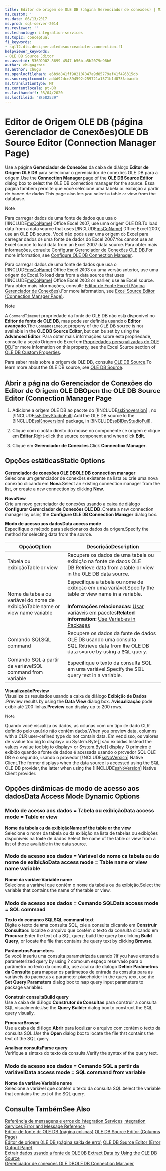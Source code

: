 ```yaml
---
title: Editor de origem de OLE DB (página Gerenciador de conexões) | Microsoft Docs
ms.custom: ''
ms.date: 06/13/2017
ms.prod: sql-server-2014
ms.reviewer: ''
ms.technology: integration-services
ms.topic: conceptual
f1_keywords:
- sql12.dts.designer.oledbsourceadapter.connection.f1
helpviewer_keywords:
- OLE DB Source Editor
ms.assetid: 53699902-8699-4547-b56b-a5b2079e98b6
author: chugugrace
ms.author: chugu
ms.openlocfilehash: e6b9d841ff902107847a9d85779af41f476315db
ms.sourcegitcommit: ad4d92dce894592a259721a1571b1d8736abacdb
ms.translationtype: MT
ms.contentlocale: pt-BR
ms.lasthandoff: 08/04/2020
ms.locfileid: "87582539"
---
```

# <a name="ole-db-source-editor-connection-manager-page"></a><span data-ttu-id="d387d-102">Editor de Origem OLE DB (página Gerenciador de Conexões)</span><span class="sxs-lookup"><span data-stu-id="d387d-102">OLE DB Source Editor (Connection Manager Page)</span></span>
  <span data-ttu-id="d387d-103">Use a página **Gerenciador de Conexões** da caixa de diálogo **Editor de Origem OLE DB** para selecionar o gerenciador de conexões OLE DB para a origem.</span><span class="sxs-lookup"><span data-stu-id="d387d-103">Use the **Connection Manager** page of the **OLE DB Source Editor** dialog box to select the OLE DB connection manager for the source.</span></span> <span data-ttu-id="d387d-104">Essa página também permite que você selecione uma tabela ou exibição a partir do banco de dados.</span><span class="sxs-lookup"><span data-stu-id="d387d-104">This page also lets you select a table or view from the database.</span></span>  
  
> [!NOTE]  
>  <span data-ttu-id="d387d-105">Para carregar dados de uma fonte de dados que usa o [!INCLUDE[msCoName](../includes/msconame-md.md)] Office Excel 2007, use uma origem OLE DB.</span><span class="sxs-lookup"><span data-stu-id="d387d-105">To load data from a data source that uses [!INCLUDE[msCoName](../includes/msconame-md.md)] Office Excel 2007, use an OLE DB source.</span></span> <span data-ttu-id="d387d-106">Você não pode usar uma origem do Excel para carregar dados de uma fonte de dados do Excel 2007.</span><span class="sxs-lookup"><span data-stu-id="d387d-106">You cannot use an Excel source to load data from an Excel 2007 data source.</span></span> <span data-ttu-id="d387d-107">Para obter mais informações, consulte [Configurar Gerenciador de Conexões OLE DB](configure-ole-db-connection-manager.md).</span><span class="sxs-lookup"><span data-stu-id="d387d-107">For more information, see [Configure OLE DB Connection Manager](configure-ole-db-connection-manager.md).</span></span>  
>   
>  <span data-ttu-id="d387d-108">Para carregar dados de uma fonte de dados que usa o [!INCLUDE[msCoName](../includes/msconame-md.md)] Office Excel 2003 ou uma versão anterior, use uma origem do Excel.</span><span class="sxs-lookup"><span data-stu-id="d387d-108">To load data from a data source that uses [!INCLUDE[msCoName](../includes/msconame-md.md)] Office Excel 2003 or earlier, use an Excel source.</span></span> <span data-ttu-id="d387d-109">Para obter mais informações, consulte [Editor de Fonte Excel &#40;Página Gerenciador de Conexões&#41;](../../2014/integration-services/excel-source-editor-connection-manager-page.md).</span><span class="sxs-lookup"><span data-stu-id="d387d-109">For more information, see [Excel Source Editor &#40;Connection Manager Page&#41;](../../2014/integration-services/excel-source-editor-connection-manager-page.md).</span></span>  
  
> [!NOTE]  
>  <span data-ttu-id="d387d-110">A `CommandTimeout` propriedade da fonte de OLE DB não está disponível no **Editor de fonte de OLE DB**, mas pode ser definida usando o **Editor avançado**.</span><span class="sxs-lookup"><span data-stu-id="d387d-110">The `CommandTimeout` property of the OLE DB source is not available in the **OLE DB Source Editor**, but can be set by using the **Advanced Editor**.</span></span> <span data-ttu-id="d387d-111">Para obter mais informações sobre esta propriedade, consulte a seção Origem do Excel em [Propriedades personalizadas do OLE DB](data-flow/ole-db-custom-properties.md).</span><span class="sxs-lookup"><span data-stu-id="d387d-111">For more information on this property, see the Excel Source section of [OLE DB Custom Properties](data-flow/ole-db-custom-properties.md).</span></span>  
  
 <span data-ttu-id="d387d-112">Para saber mais sobre a origem de OLE DB, consulte [OLE DB Source](data-flow/ole-db-source.md).</span><span class="sxs-lookup"><span data-stu-id="d387d-112">To learn more about the OLE DB source, see [OLE DB Source](data-flow/ole-db-source.md).</span></span>  
  
## <a name="open-the-ole-db-source-editor-connection-manager-page"></a><span data-ttu-id="d387d-113">Abrir a página do Gerenciador de Conexões do Editor de Origem OLE DB</span><span class="sxs-lookup"><span data-stu-id="d387d-113">Open the OLE DB Source Editor (Connection Manager Page</span></span>  
  
1.  <span data-ttu-id="d387d-114">Adicione a origem OLE DB ao pacote do [!INCLUDE[ssISnoversion](../includes/ssisnoversion-md.md)] , no [!INCLUDE[ssBIDevStudioFull](../includes/ssbidevstudiofull-md.md)].</span><span class="sxs-lookup"><span data-stu-id="d387d-114">Add the OLE DB source to the [!INCLUDE[ssISnoversion](../includes/ssisnoversion-md.md)] package, in [!INCLUDE[ssBIDevStudioFull](../includes/ssbidevstudiofull-md.md)].</span></span>  
  
2.  <span data-ttu-id="d387d-115">Clique com o botão direito do mouse no componente de origem e clique em **Editar**.</span><span class="sxs-lookup"><span data-stu-id="d387d-115">Right-click the source component and when click **Edit**.</span></span>  
  
3.  <span data-ttu-id="d387d-116">Clique em **Gerenciador de Conexões**.</span><span class="sxs-lookup"><span data-stu-id="d387d-116">Click **Connection Manager**.</span></span>  
  
## <a name="static-options"></a><span data-ttu-id="d387d-117">Opções estáticas</span><span class="sxs-lookup"><span data-stu-id="d387d-117">Static Options</span></span>  
 <span data-ttu-id="d387d-118">**Gerenciador de conexões OLE DB**</span><span class="sxs-lookup"><span data-stu-id="d387d-118">**OLE DB connection manager**</span></span>  
 <span data-ttu-id="d387d-119">Selecione um gerenciador de conexões existente na lista ou crie uma nova conexão clicando em **Nova**.</span><span class="sxs-lookup"><span data-stu-id="d387d-119">Select an existing connection manager from the list, or create a new connection by clicking **New**.</span></span>  
  
 <span data-ttu-id="d387d-120">**Novo**</span><span class="sxs-lookup"><span data-stu-id="d387d-120">**New**</span></span>  
 <span data-ttu-id="d387d-121">Crie um novo gerenciador de conexões usando a caixa de diálogo **Configurar Gerenciador de Conexões OLE DB** .</span><span class="sxs-lookup"><span data-stu-id="d387d-121">Create a new connection manager by using the **Configure OLE DB Connection Manager** dialog box.</span></span>  
  
 <span data-ttu-id="d387d-122">**Modo de acesso aos dados**</span><span class="sxs-lookup"><span data-stu-id="d387d-122">**Data access mode**</span></span>  
 <span data-ttu-id="d387d-123">Especifique o método para selecionar os dados da origem.</span><span class="sxs-lookup"><span data-stu-id="d387d-123">Specify the method for selecting data from the source.</span></span>  
  
|<span data-ttu-id="d387d-124">Opção</span><span class="sxs-lookup"><span data-stu-id="d387d-124">Option</span></span>|<span data-ttu-id="d387d-125">Descrição</span><span class="sxs-lookup"><span data-stu-id="d387d-125">Description</span></span>|  
|------------|-----------------|  
|<span data-ttu-id="d387d-126">Tabela ou exibição</span><span class="sxs-lookup"><span data-stu-id="d387d-126">Table or view</span></span>|<span data-ttu-id="d387d-127">Recupere os dados de uma tabela ou exibição na fonte de dados OLE DB.</span><span class="sxs-lookup"><span data-stu-id="d387d-127">Retrieve data from a table or view in the OLE DB data source.</span></span>|  
|<span data-ttu-id="d387d-128">Nome da tabela ou variável do nome de exibição</span><span class="sxs-lookup"><span data-stu-id="d387d-128">Table name or view name variable</span></span>|<span data-ttu-id="d387d-129">Especifique a tabela ou nome de exibição em uma variável.</span><span class="sxs-lookup"><span data-stu-id="d387d-129">Specify the table or view name in a variable.</span></span><br /><br /> <span data-ttu-id="d387d-130">**Informações relacionadas:** [Usar variáveis em pacotes](../../2014/integration-services/use-variables-in-packages.md)</span><span class="sxs-lookup"><span data-stu-id="d387d-130">**Related information:** [Use Variables in Packages](../../2014/integration-services/use-variables-in-packages.md)</span></span>|  
|<span data-ttu-id="d387d-131">Comando SQL</span><span class="sxs-lookup"><span data-stu-id="d387d-131">SQL command</span></span>|<span data-ttu-id="d387d-132">Recupere os dados da fonte de dados OLE DB usando uma consulta SQL.</span><span class="sxs-lookup"><span data-stu-id="d387d-132">Retrieve data from the OLE DB data source by using a SQL query.</span></span>|  
|<span data-ttu-id="d387d-133">Comando SQL a partir da variável</span><span class="sxs-lookup"><span data-stu-id="d387d-133">SQL command from variable</span></span>|<span data-ttu-id="d387d-134">Especifique o texto da consulta SQL em uma variável.</span><span class="sxs-lookup"><span data-stu-id="d387d-134">Specify the SQL query text in a variable.</span></span>|  
  
 <span data-ttu-id="d387d-135">**Visualização**</span><span class="sxs-lookup"><span data-stu-id="d387d-135">**Preview**</span></span>  
 <span data-ttu-id="d387d-136">Visualize os resultados usando a caixa de diálogo **Exibição de Dados** .</span><span class="sxs-lookup"><span data-stu-id="d387d-136">Preview results by using the **Data View** dialog box.</span></span> <span data-ttu-id="d387d-137">A**visualização** pode exibir até 200 linhas.</span><span class="sxs-lookup"><span data-stu-id="d387d-137">**Preview** can display up to 200 rows.</span></span>  
  
> [!NOTE]  
>  <span data-ttu-id="d387d-138">Quando você visualiza os dados, as colunas com um tipo de dado CLR definido pelo usuário não contêm dados.</span><span class="sxs-lookup"><span data-stu-id="d387d-138">When you preview data, columns with a CLR user-defined type do not contain data.</span></span> <span data-ttu-id="d387d-139">Em vez disso, os valores de \<value too big to display> ou System.Byte[] são exibidos.</span><span class="sxs-lookup"><span data-stu-id="d387d-139">Instead the values \<value too big to display> or System.Byte[] display.</span></span> <span data-ttu-id="d387d-140">O primeiro é exibido quando a fonte de dados é acessada usando o provedor SQL OLE DB e o segundo, usando o provedor [!INCLUDE[ssNoVersion](../includes/ssnoversion-md.md)] Native Client.</span><span class="sxs-lookup"><span data-stu-id="d387d-140">The former displays when the data source is accessed using the SQL OLE DB provider, the latter when using the [!INCLUDE[ssNoVersion](../includes/ssnoversion-md.md)] Native Client provider.</span></span>  
  
## <a name="data-access-mode-dynamic-options"></a><span data-ttu-id="d387d-141">Opções dinâmicas de modo de acesso aos dados</span><span class="sxs-lookup"><span data-stu-id="d387d-141">Data Access Mode Dynamic Options</span></span>  
  
### <a name="data-access-mode--table-or-view"></a><span data-ttu-id="d387d-142">Modo de acesso aos dados = Tabela ou exibição</span><span class="sxs-lookup"><span data-stu-id="d387d-142">Data access mode = Table or view</span></span>  
 <span data-ttu-id="d387d-143">**Nome da tabela ou da exibição**</span><span class="sxs-lookup"><span data-stu-id="d387d-143">**Name of the table or the view**</span></span>  
 <span data-ttu-id="d387d-144">Selecione o nome da tabela ou da exibição na lista de tabelas ou exibições disponíveis na fonte de dados.</span><span class="sxs-lookup"><span data-stu-id="d387d-144">Select the name of the table or view from a list of those available in the data source.</span></span>  
  
### <a name="data-access-mode--table-name-or-view-name-variable"></a><span data-ttu-id="d387d-145">Modo de acesso aos dados = Variável do nome da tabela ou do nome de exibição</span><span class="sxs-lookup"><span data-stu-id="d387d-145">Data access mode = Table name or view name variable</span></span>  
 <span data-ttu-id="d387d-146">**Nome da variável**</span><span class="sxs-lookup"><span data-stu-id="d387d-146">**Variable name**</span></span>  
 <span data-ttu-id="d387d-147">Selecione a variável que contém o nome da tabela ou da exibição.</span><span class="sxs-lookup"><span data-stu-id="d387d-147">Select the variable that contains the name of the table or view.</span></span>  
  
### <a name="data-access-mode--sql-command"></a><span data-ttu-id="d387d-148">Modo de acesso aos dados = Comando SQL</span><span class="sxs-lookup"><span data-stu-id="d387d-148">Data access mode = SQL command</span></span>  
 <span data-ttu-id="d387d-149">**Texto do comando SQL**</span><span class="sxs-lookup"><span data-stu-id="d387d-149">**SQL command text**</span></span>  
 <span data-ttu-id="d387d-150">Digite o texto de uma consulta SQL, crie a consulta clicando em **Construir Consulta**ou localize o arquivo que contém o texto da consulta clicando em **Procurar**.</span><span class="sxs-lookup"><span data-stu-id="d387d-150">Enter the text of a SQL query, build the query by clicking **Build Query**, or locate the file that contains the query text by clicking **Browse**.</span></span>  
  
 <span data-ttu-id="d387d-151">**Parâmetros**</span><span class="sxs-lookup"><span data-stu-id="d387d-151">**Parameters**</span></span>  
 <span data-ttu-id="d387d-152">Se você inseriu uma consulta parametrizada usando ?</span><span class="sxs-lookup"><span data-stu-id="d387d-152">If you have entered a parameterized query by using ?</span></span> <span data-ttu-id="d387d-153">como um espaço reservado para o parâmetro no texto da consulta, use a caixa de diálogo **Definir Parâmetros da Consulta** para mapear os parâmetros de entrada da consulta para as variáveis do pacote.</span><span class="sxs-lookup"><span data-stu-id="d387d-153">as a parameter placeholder in the query text, use the **Set Query Parameters** dialog box to map query input parameters to package variables.</span></span>  
  
 <span data-ttu-id="d387d-154">**Construir consulta**</span><span class="sxs-lookup"><span data-stu-id="d387d-154">**Build query**</span></span>  
 <span data-ttu-id="d387d-155">Use a caixa de diálogo **Construtor de Consultas** para construir a consulta SQL visualmente.</span><span class="sxs-lookup"><span data-stu-id="d387d-155">Use the **Query Builder** dialog box to construct the SQL query visually.</span></span>  
  
 <span data-ttu-id="d387d-156">**Procurar**</span><span class="sxs-lookup"><span data-stu-id="d387d-156">**Browse**</span></span>  
 <span data-ttu-id="d387d-157">Use a caixa de diálogo **Abrir** para localizar o arquivo com contém o texto da consulta SQL.</span><span class="sxs-lookup"><span data-stu-id="d387d-157">Use the **Open** dialog box to locate the file that contains the text of the SQL query.</span></span>  
  
 <span data-ttu-id="d387d-158">**Analisar consulta**</span><span class="sxs-lookup"><span data-stu-id="d387d-158">**Parse query**</span></span>  
 <span data-ttu-id="d387d-159">Verifique a sintaxe do texto da consulta.</span><span class="sxs-lookup"><span data-stu-id="d387d-159">Verify the syntax of the query text.</span></span>  
  
### <a name="data-access-mode--sql-command-from-variable"></a><span data-ttu-id="d387d-160">Modo de acesso aos dados = Comando SQL a partir da variável</span><span class="sxs-lookup"><span data-stu-id="d387d-160">Data access mode = SQL command from variable</span></span>  
 <span data-ttu-id="d387d-161">**Nome da variável**</span><span class="sxs-lookup"><span data-stu-id="d387d-161">**Variable name**</span></span>  
 <span data-ttu-id="d387d-162">Selecione a variável que contém o texto da consulta SQL.</span><span class="sxs-lookup"><span data-stu-id="d387d-162">Select the variable that contains the text of the SQL query.</span></span>  
  
## <a name="see-also"></a><span data-ttu-id="d387d-163">Consulte Também</span><span class="sxs-lookup"><span data-stu-id="d387d-163">See Also</span></span>  
 <span data-ttu-id="d387d-164">[Referência de mensagens e erros do Integration Services](../../2014/integration-services/integration-services-error-and-message-reference.md) </span><span class="sxs-lookup"><span data-stu-id="d387d-164">[Integration Services Error and Message Reference](../../2014/integration-services/integration-services-error-and-message-reference.md) </span></span>  
 <span data-ttu-id="d387d-165">[Editor de fonte de OLE DB &#40;página colunas&#41;](../../2014/integration-services/ole-db-source-editor-columns-page.md) </span><span class="sxs-lookup"><span data-stu-id="d387d-165">[OLE DB Source Editor &#40;Columns Page&#41;](../../2014/integration-services/ole-db-source-editor-columns-page.md) </span></span>  
 <span data-ttu-id="d387d-166">[Editor de origem OLE DB &#40;página saída de erro&#41;](../../2014/integration-services/ole-db-source-editor-error-output-page.md) </span><span class="sxs-lookup"><span data-stu-id="d387d-166">[OLE DB Source Editor &#40;Error Output Page&#41;](../../2014/integration-services/ole-db-source-editor-error-output-page.md) </span></span>  
 <span data-ttu-id="d387d-167">[Extrair dados usando a fonte de OLE DB](data-flow/extract-data-by-using-the-ole-db-source.md) </span><span class="sxs-lookup"><span data-stu-id="d387d-167">[Extract Data by Using the OLE DB Source](data-flow/extract-data-by-using-the-ole-db-source.md) </span></span>  
 [<span data-ttu-id="d387d-168">Gerenciador de conexões OLE DB</span><span class="sxs-lookup"><span data-stu-id="d387d-168">OLE DB Connection Manager</span></span>](connection-manager/ole-db-connection-manager.md)  
  
  
